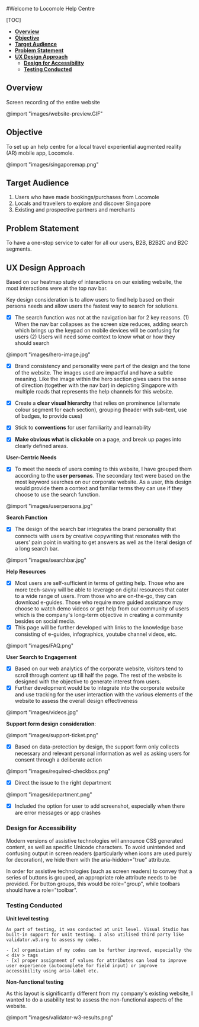 #Welcome to Locomole Help Centre

[TOC]

<!-- @import "[TOC]" {cmd="toc" depthFrom=1 depthTo=6 orderedList=false} -->

<!-- code_chunk_output -->

- [**Overview**](#overview)
- [**Objective**](#objective)
- [**Target Audience**](#target-audience)
- [**Problem Statement**](#problem-statement)
- [**UX Design Approach**](#ux-design-approach)
  - [**Design for Accessibility**](#design-for-accessibility)
  - [**Testing Conducted**](#testing-conducted)

<!-- /code_chunk_output -->

## **Overview**

Screen recording of the entire website


@import "images/website-preview.GIF"

## **Objective**

To set up an help centre for a local travel experiential augmented reality (AR) mobile app, Locomole. 

@import "images/singaporemap.png"


## **Target Audience**

1. Users who have made bookings/purchases from Locomole
2. Locals and travellers to explore and discover Singapore
3. Existing and prospective partners and merchants 

## **Problem Statement**

To have a one-stop service to cater for all our users, B2B, B2B2C and B2C segments. 

## **UX Design Approach**
Based on our heatmap study of interactions on our existing website, the most interactions were at the top nav bar.

Key design consideration is to allow users to find help based on their persona needs and allow users the fastest way to search for solutions. 

- [x] The search function was not at the navigation bar for 2 key reasons. (1) When the nav bar collapses as the screen size reduces, adding search which brings up the keypad on mobile devices will be confusing for users (2) Users will need some context to know what or how they should search

@import "images/hero-image.jpg"

- [x] Brand consistency and personality were part of the design and the tone of the website. The images used are impactful and have a subtle meaning. Like the image within the hero section gives users the sense of direction (together with the nav bar) in depicting Singapore with multiple roads that represents the help channels for this website.

- [x] Create a **clear visual hierarchy** that relies on prominence (alternate colour segment for each section), grouping (header with sub-text, use of badges, to provide cues)

- [x] Stick to **conventions** for user familiarity and learnability

- [x] **Make obvious what is clickable** on a page, and break up pages into clearly defined areas.

**User-Centric Needs**

- [x] To meet the needs of users coming to this website, I have grouped them according to the **user personas**. The secondary text were based on the most keyword searches on our corporate website. As a user, this design would provide them a context and familiar terms they can use if they choose to use the search function. 

@import "images/userpersona.jpg"

**Search Function**
- [x] The design of the search bar integrates the brand personality that connects with users by creative copywriting that resonates with the users' pain point in waiting to get answers as well as the literal design of a long search bar.

@import "images/searchbar.jpg"

**Help Resources**
- [x] Most users are self-sufficient in terms of getting help. Those who are more tech-savvy will be able to leverage on digital resources that cater to a wide range of users. From those who are on-the-go, they can download e-guides. Those who require more guided assistance may choose to watch demo videos or get help from our community of users which is the company's long-term objective in creating a community besides on social media. 
- [x] This page will be further developed with links to the knowledge base consisting of e-guides, infographics, youtube channel videos, etc. 

@import "images/FAQ.png"

**User Search to Engagement**
- [x] Based on our web analytics of the corporate website, visitors tend to scroll through content up till half the page. The rest of the website is designed with the objective to generate interest from users. 
- [x] Further development would be to integrate into the corporate website and use tracking for the user interaction with the various elements of the website to assess the overall design effectiveness

@import "images/videos.jpg"
  
**Support form design consideration**:

@import "images/support-ticket.png"

- [x] Based on data-protection by design, the support form only collects necessary and relevant personal information as well as asking users for consent through a deliberate action    

@import "images/required-checkbox.png"

- [x] Direct the issue to the right department

@import "images/department.png"

- [x] Included the option for user to add screenshot, especially when there are error messages or app crashes

### **Design for Accessibility**

Modern versions of assistive technologies will announce CSS generated content, as well as specific Unicode characters. To avoid unintended and confusing output in screen readers (particularly when icons are used purely for decoration), we hide them with the aria-hidden="true" attribute.

In order for assistive technologies (such as screen readers) to convey that a series of buttons is grouped, an appropriate role attribute needs to be provided. For button groups, this would be role="group", while toolbars should have a role="toolbar".


### **Testing Conducted**



**Unit level testing**

```
As part of testing, it was conducted at unit level. Visual Studio has built-in support for unit testing. I also utilised third party like validator.w3.org to assess my codes. 

- [x] organisation of my codes can be further improved, especially the < div > tags
- [x] proper assignment of values for attributes can lead to improve user experience (autocomplete for field input) or improve accessibility using aria-label etc. 
```

**Non-functional testing**


As this layout is significantly different from my company's existing website, I wanted to do a usability test to assess the non-functional aspects of the website. 

@import "images/validator-w3-results.png" 
